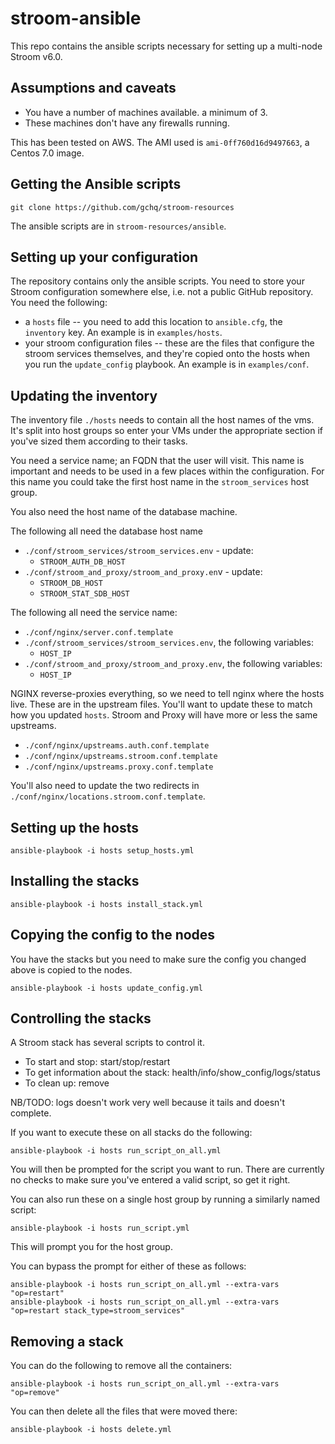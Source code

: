 # stroom-ansible

This repo contains the ansible scripts necessary for setting up a multi-node Stroom v6.0.

## Assumptions and caveats

- You have a number of machines available. a minimum of 3.
- These machines don't have any firewalls running.

This has been tested on AWS. The AMI used is `ami-0ff760d16d9497663`, a Centos 7.0 image.

## Getting the Ansible scripts

`git clone https://github.com/gchq/stroom-resources`

The ansible scripts are in `stroom-resources/ansible`.

## Setting up your configuration

The repository contains only the ansible scripts. You need to store your Stroom configuration somewhere else, i.e. not a public GitHub repository. You need the following:

 - a `hosts` file -- you need to add this location to `ansible.cfg`, the `inventory` key. An example is in `examples/hosts`.
 - your stroom configuration files -- these are the files that configure the stroom services themselves, and they're copied onto the hosts when you run the `update_config` playbook. An example is in `examples/conf`.

## Updating the inventory

The inventory file `./hosts` needs to contain all the host names of the vms. It's split into host groups so enter your VMs under the appropriate section if you've sized them according to their tasks.

You need a service name; an FQDN that the user will visit. This name is important and needs to be used in a few places within the configuration. For this name you could take the first host name in the `stroom_services` host group.

You also need the host name of the database machine.

The following all need the database host name
 - `./conf/stroom_services/stroom_services.env` - update:
   - `STROOM_AUTH_DB_HOST`
 - `./conf/stroom_and_proxy/stroom_and_proxy.en`v - update:
   - `STROOM_DB_HOST`
   - `STROOM_STAT_SDB_HOST`

The following all need the service name:
 - `./conf/nginx/server.conf.template`
 - `./conf/stroom_services/stroom_services.env`, the following variables:
   - `HOST_IP`
 - `./conf/stroom_and_proxy/stroom_and_proxy.env`, the following variables:
   - `HOST_IP`

NGINX reverse-proxies everything, so we need to tell nginx where the hosts live. These are in the upstream files. You'll want to update these to match how you updated `hosts`. Stroom and Proxy will have more or less the same upstreams.
 - `./conf/nginx/upstreams.auth.conf.template`
 - `./conf/nginx/upstreams.stroom.conf.template`
 - `./conf/nginx/upstreams.proxy.conf.template`
   
You'll also need to update the two redirects in `./conf/nginx/locations.stroom.conf.template`.

## Setting up the hosts

```
ansible-playbook -i hosts setup_hosts.yml
```

## Installing the stacks

```
ansible-playbook -i hosts install_stack.yml
```

## Copying the config to the nodes

You have the stacks but you need to make sure the config you changed above is copied to the nodes. 
```
ansible-playbook -i hosts update_config.yml
```

## Controlling the stacks

A Stroom stack has several scripts to control it. 
 - To start and stop: start/stop/restart
 - To get information about the stack: health/info/show_config/logs/status
 - To clean up: remove

NB/TODO: logs doesn't work very well because it tails and doesn't complete.

If you want to execute these on all stacks do the following:
```
ansible-playbook -i hosts run_script_on_all.yml
```

You will then be prompted for the script you want to run. There are currently no checks to make sure you've entered a valid script, so get it right. 

You can also run these on a single host group by running a similarly named script:
```
ansible-playbook -i hosts run_script.yml
```

This will prompt you for the host group.

You can bypass the prompt for either of these as follows:
```
ansible-playbook -i hosts run_script_on_all.yml --extra-vars "op=restart"
ansible-playbook -i hosts run_script_on_all.yml --extra-vars "op=restart stack_type=stroom_services"
```

## Removing a stack
You can do the following to remove all the containers:
```
ansible-playbook -i hosts run_script_on_all.yml --extra-vars "op=remove"
```

You can then delete all the files that were moved there:
```
ansible-playbook -i hosts delete.yml
```
